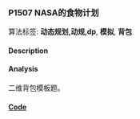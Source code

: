 ### P1507 NASA的食物计划

算法标签: **动态规划,动规,dp**, **模拟**, **背包**


#### Description

#### Analysis

二维背包模板题。

#### [Code](../cpp/p1507.cpp) 

